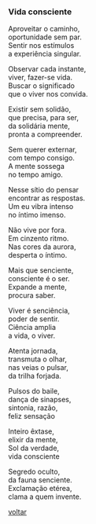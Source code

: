 ### Vida consciente

Aproveitar o caminho,  
oportunidade sem par.  
Sentir nos estímulos  
a experiência singular.

Observar cada instante,  
viver, fazer-se vida.  
Buscar o significado  
que o viver nos convida.

Existir sem solidão,  
que precisa, para ser,  
da solidária mente,  
pronta a compreender.

Sem querer externar,  
com tempo consigo.  
A mente sossega  
no tempo amigo.

Nesse sítio do pensar  
encontrar as respostas.  
Um eu vibra intenso  
no íntimo imenso.

Não vive por fora.  
Em cinzento ritmo.  
Nas cores da aurora,  
desperta o íntimo.

Mais que senciente,  
consciente é o ser.  
Expande a mente,  
procura saber.

Viver é senciência,  
poder de sentir.  
Ciência amplia  
a vida, o viver.

Atenta jornada,  
transmuta o olhar,  
nas veias o pulsar,  
da trilha forjada.

Pulsos do baile,  
dança de sinapses,  
sintonia, razão,  
feliz sensação

Inteiro êxtase,  
elixir da mente,  
Sol da verdade,  
vida consciente

Segredo oculto,  
da fauna senciente.  
Exclamação etérea,  
clama a quem invente.

[voltar](./)